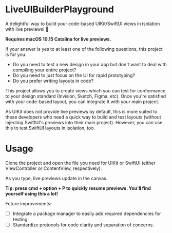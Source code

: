 # LiveUIBuilderPlayground
A delightful way to build your code-based UIKit/SwiftUI views in isolation with live previews!  🎉

**Requires macOS 10.15 Catalina for live previews.**

If your answer is yes to at least one of the following questions, this project is for you.

- Do you need to test a new design in your app but don't want to deal with compiling your entire project?
- Do you need to just focus on the UI for rapid prototyping?
- Do you prefer writing layouts in code?

This project allows you to create views which you can test for conformance to your design standard (Invision, Sketch, Figma, etc). Once you're satisfied with your code-based layout, you can integrate it with your main project.

As UIKit does not provide live previews by default, this is more suited to these developers who need a quick way to build and test layouts (without injecting SwiftUI's previews into their main project). However, you can use this to test SwiftUI layouts in isolation, too.

# Usage

Clone the project and open the file you need for UIKit or SwiftUI (either ViewController or ContentView, respectively).

As you type, live previews update in the canvas. 

**Tip: press cmd + option + P to quickly resume previews. You'll find yourself using this a lot!**

Future improvements:

- [ ] Integrate a package manager to easily add required dependencies for testing.
- [ ] Standardize protocols for code clarity and separation of concerns.
